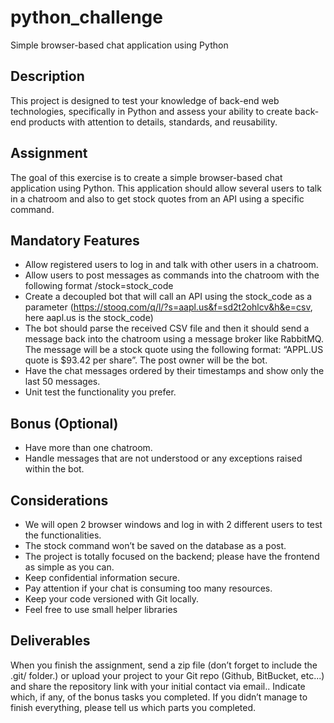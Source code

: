 # python_challenge
Simple browser-based chat application using Python

## Description
This project is designed to test your knowledge of back-end web technologies, specifically in
Python and assess your ability to create back-end products with attention to details, standards,
and reusability.

## Assignment
The goal of this exercise is to create a simple browser-based chat application using Python.
This application should allow several users to talk in a chatroom and also to get stock quotes
from an API using a specific command.

## Mandatory Features
* Allow registered users to log in and talk with other users in a chatroom.
* Allow users to post messages as commands into the chatroom with the following format 
/stock=stock_code
* Create a decoupled bot that will call an API using the stock_code as a parameter
(https://stooq.com/q/l/?s=aapl.us&f=sd2t2ohlcv&h&e=csv, here aapl.us is the stock_code)
* The bot should parse the received CSV file and then it should send a message back into
the chatroom using a message broker like RabbitMQ. The message will be a stock quote
using the following format: “APPL.US quote is $93.42 per share”. The post owner will be the bot.
* Have the chat messages ordered by their timestamps and show only the last 50 messages.
* Unit test the functionality you prefer.

## Bonus (Optional)
* Have more than one chatroom.
* Handle messages that are not understood or any exceptions raised within the bot.

## Considerations
* We will open 2 browser windows and log in with 2 different users to test the functionalities.
* The stock command won’t be saved on the database as a post.
* The project is totally focused on the backend; please have the frontend as simple as you can.
* Keep confidential information secure.
* Pay attention if your chat is consuming too many resources.
* Keep your code versioned with Git locally.
* Feel free to use small helper libraries

## Deliverables
When you finish the assignment, send a zip file (don’t forget to include the .git/ folder.) or upload
your project to your Git repo (Github, BitBucket, etc...) and share the repository link with your
initial contact via email.. Indicate which, if any, of the bonus tasks you completed.
If you didn’t manage to finish everything, please tell us which parts you completed.
